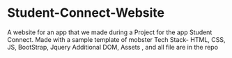 # Student-Connect-Website
A website for an app that we made during a Project for the app Student Connect.
Made with a sample template of mobster 
Tech Stack- HTML, CSS, JS, BootStrap, Jquery
Additional DOM, Assets , and all file are in the repo
